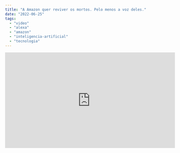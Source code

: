 ```yaml
---
title: "A Amazon quer reviver os mortos. Pelo menos a voz deles."
date: "2022-06-25"
tags: 
  - "video"
  - "alexa"
  - "amazon"
  - "inteligencia-artificial"
  - "tecnologia"
---
```


<iframe width="560" height="315" src="https://www.youtube.com/embed/dQxeJS2J3M4" title="YouTube video player" frameborder="0" allow="accelerometer; autoplay; clipboard-write; encrypted-media; gyroscope; picture-in-picture" allowfullscreen></iframe>

